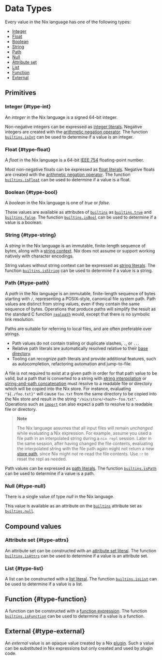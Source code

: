# Data Types

Every value in the Nix language has one of the following types:

* [Integer](#type-int)
* [Float](#type-float)
* [Boolean](#type-bool)
* [String](#type-string)
* [Path](#type-path)
* [Null](#type-null)
* [Attribute set](#type-attrs)
* [List](#type-list)
* [Function](#type-function)
* [External](#type-external)

## Primitives

### Integer {#type-int}

An _integer_ in the Nix language is a signed 64-bit integer.

Non-negative integers can be expressed as [integer literals](syntax.md#number-literal).
Negative integers are created with the [arithmetic negation operator](./operators.md#arithmetic).
The function [`builtins.isInt`](builtins.md#builtins-isInt) can be used to determine if a value is an integer.

### Float {#type-float}

A _float_ in the Nix language is a 64-bit [IEEE 754](https://en.wikipedia.org/wiki/IEEE_754) floating-point number.

Most non-negative floats can be expressed as [float literals](syntax.md#number-literal).
Negative floats are created with the [arithmetic negation operator](./operators.md#arithmetic).
The function [`builtins.isFloat`](builtins.md#builtins-isFloat) can be used to determine if a value is a float.

### Boolean {#type-bool}

A _boolean_ in the Nix language is one of _true_ or _false_.

<!-- TODO: mention the top-level environment -->

These values are available as attributes of [`builtins`](builtins.md#builtins-builtins) as [`builtins.true`](builtins.md#builtins-true) and [`builtins.false`](builtins.md#builtins-false).
The function [`builtins.isBool`](builtins.md#builtins-isBool) can be used to determine if a value is a boolean.

### String {#type-string}

A _string_ in the Nix language is an immutable, finite-length sequence of bytes, along with a [string context](string-context.md).
Nix does not assume or support working natively with character encodings.

String values without string context can be expressed as [string literals](string-literals.md).
The function [`builtins.isString`](builtins.md#builtins-isString) can be used to determine if a value is a string.

### Path {#type-path}

A _path_ in the Nix language is an immutable, finite-length sequence of bytes starting with `/`, representing a POSIX-style, canonical file system path.
Path values are distinct from string values, even if they contain the same sequence of bytes.
Operations that produce paths will simplify the result as the standard C function [`realpath`] would, except that there is no symbolic link resolution.

[`realpath`]: https://pubs.opengroup.org/onlinepubs/9699919799/functions/realpath.html

Paths are suitable for referring to local files, and are often preferable over strings.
- Path values do not contain trailing or duplicate slashes, `.`, or `..`.
- Relative path literals are automatically resolved relative to their [base directory].
- Tooling can recognize path literals and provide additional features, such as autocompletion, refactoring automation and jump-to-file.

[base directory]: @docroot@/glossary.md#gloss-base-directory

A file is not required to exist at a given path in order for that path value to be valid, but a path that is converted to a string with [string interpolation] or [string-and-path concatenation] must resolve to a readable file or directory which will be copied into the Nix store.
For instance, evaluating `"${./foo.txt}"` will cause `foo.txt` from the same directory to be copied into the Nix store and result in the string `"/nix/store/<hash>-foo.txt"`.
Operations such as [`import`] can also expect a path to resolve to a readable file or directory.

[string interpolation]: string-interpolation.md#interpolated-expression
[string-and-path concatenation]: operators.md#string-and-path-concatenation
[`import`]: builtins.md#builtins-import

> **Note**
>
> The Nix language assumes that all input files will remain _unchanged_ while evaluating a Nix expression.
> For example, assume you used a file path in an interpolated string during a `nix repl` session.
> Later in the same session, after having changed the file contents, evaluating the interpolated string with the file path again might not return a new [store path], since Nix might not re-read the file contents.
> Use `:r` to reset the repl as needed.

[store path]: @docroot@/store/store-path.md

Path values can be expressed as [path literals](syntax.md#path-literal).
The function [`builtins.isPath`](builtins.md#builtins-isPath) can be used to determine if a value is a path.

### Null {#type-null}

There is a single value of type _null_ in the Nix language.

<!-- TODO: mention the top-level environment -->

This value is available as an attribute on the [`builtins`](builtins.md#builtins-builtins) attribute set as [`builtins.null`](builtins.md#builtins-null).

## Compound values

### Attribute set {#type-attrs}

<!-- TODO(@rhendric, #10970): fill this out -->

An attribute set can be constructed with an [attribute set literal](syntax.md#attrs-literal).
The function [`builtins.isAttrs`](builtins.md#builtins-isAttrs) can be used to determine if a value is an attribute set.

### List {#type-list}

<!-- TODO(@rhendric, #10970): fill this out -->

A list can be constructed with a [list literal](syntax.md#list-literal).
The function [`builtins.isList`](builtins.md#builtins-isList) can be used to determine if a value is a list.

## Function {#type-function}

<!-- TODO(@rhendric, #10970): fill this out -->

A function can be constructed with a [function expression](syntax.md#functions).
The function [`builtins.isFunction`](builtins.md#builtins-isFunction) can be used to determine if a value is a function.

## External {#type-external}

An _external_ value is an opaque value created by a Nix [plugin](../command-ref/conf-file.md#conf-plugin-files).
Such a value can be substituted in Nix expressions but only created and used by plugin code.
